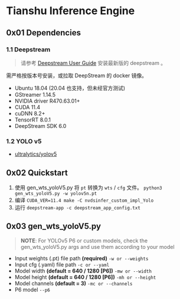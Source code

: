 # Tianshu Inference Engine

## 0x01 Dependencies

### 1.1 Deepstream

> 请参考 [Deepstream User Guide](https://docs.nvidia.com/metropolis/deepstream/dev-guide/text/DS_Quickstart.html)
> 安装最新版的 deepstream 。

需严格按版本号安装，或拉取 DeepStream 的 docker 镜像。

* Ubuntu 18.04 (20.04 也支持，但未经官方测试)
* GStreamer 1.14.5
* NVIDIA driver R470.63.01+
* CUDA 11.4
* cuDNN 8.2+
* TensorRT 8.0.1
* DeepStream SDK 6.0

### 1.2 YOLO v5

* [ultralytics/yolov5](https://github.com/ultralytics/yolov5)

## 0x02 Quickstart

1. 使用 gen_wts_yoloV5.py 将 `pt` 转换为 `wts` / `cfg` 文件。 `python3 gen_wts_yoloV5.py -w yolov5n.pt`
2. 编译 `CUDA_VER=11.4 make -C nvdsinfer_custom_impl_Yolo`
3. 运行 `deepstream-app -c deepstream_app_config.txt`

## 0x03 gen_wts_yoloV5.py

> **NOTE**: For YOLOv5 P6 or custom models, check the gen_wts_yoloV5.py args and use them according to your model

* Input weights (.pt) file path **(required)** `-w or --weights`
* Input cfg (.yaml) file path `-c or --yaml`
* Model width **(default = 640 / 1280 [P6])** `-mw or --width`
* Model height **(default = 640 / 1280 [P6])** `-mh or --height`
* Model channels **(default = 3)** `-mc or --channels`
* P6 model `--p6`


